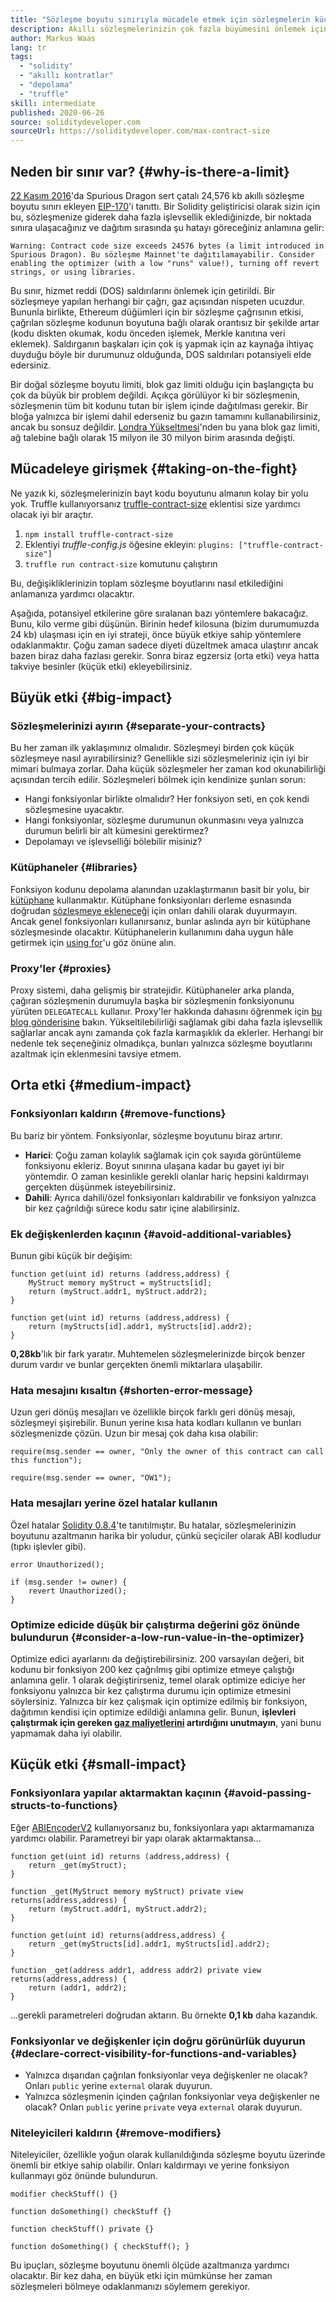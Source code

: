 ```yaml
---
title: "Sözleşme boyutu sınırıyla mücadele etmek için sözleşmelerin küçültülmesi"
description: Akıllı sözleşmelerinizin çok fazla büyümesini önlemek için ne yapabilirsiniz?
author: Markus Waas
lang: tr
tags:
  - "solidity"
  - "akıllı kontratlar"
  - "depolama"
  - "truffle"
skill: intermediate
published: 2020-06-26
source: soliditydeveloper.com
sourceUrl: https://soliditydeveloper.com/max-contract-size
---
```


## Neden bir sınır var? {#why-is-there-a-limit}

[22 Kasım 2016](https://blog.ethereum.org/2016/11/18/hard-fork-no-4-spurious-dragon/)'da Spurious Dragon sert çatalı 24,576 kb akıllı sözleşme boyutu sınırı ekleyen [EIP-170](https://eips.ethereum.org/EIPS/eip-170)'i tanıttı. Bir Solidity geliştiricisi olarak sizin için bu, sözleşmenize giderek daha fazla işlevsellik eklediğinizde, bir noktada sınıra ulaşacağınız ve dağıtım sırasında şu hatayı göreceğiniz anlamına gelir:

`Warning: Contract code size exceeds 24576 bytes (a limit introduced in Spurious Dragon). Bu sözleşme Mainnet'te dağıtılamayabilir. Consider enabling the optimizer (with a low "runs" value!), turning off revert strings, or using libraries.`

Bu sınır, hizmet reddi (DOS) saldırılarını önlemek için getirildi. Bir sözleşmeye yapılan herhangi bir çağrı, gaz açısından nispeten ucuzdur. Bununla birlikte, Ethereum düğümleri için bir sözleşme çağrısının etkisi, çağrılan sözleşme kodunun boyutuna bağlı olarak orantısız bir şekilde artar (kodu diskten okumak, kodu önceden işlemek, Merkle kanıtına veri eklemek). Saldırganın başkaları için çok iş yapmak için az kaynağa ihtiyaç duyduğu böyle bir durumunuz olduğunda, DOS saldırıları potansiyeli elde edersiniz.

Bir doğal sözleşme boyutu limiti, blok gaz limiti olduğu için başlangıçta bu çok da büyük bir problem değildi. Açıkça görülüyor ki bir sözleşmenin, sözleşmenin tüm bit kodunu tutan bir işlem içinde dağıtılması gerekir. Bir bloğa yalnızca bir işlemi dahil ederseniz bu gazın tamamını kullanabilirsiniz, ancak bu sonsuz değildir. [Londra Yükseltmesi](/history/#london)'nden bu yana blok gaz limiti, ağ talebine bağlı olarak 15 milyon ile 30 milyon birim arasında değişti.

## Mücadeleye girişmek {#taking-on-the-fight}

Ne yazık ki, sözleşmelerinizin bayt kodu boyutunu almanın kolay bir yolu yok. Truffle kullanıyorsanız [truffle-contract-size](https://github.com/IoBuilders/truffle-contract-size) eklentisi size yardımcı olacak iyi bir araçtır.

1. `npm install truffle-contract-size`
2. Eklentiyi _truffle-config.js_ öğesine ekleyin: `plugins: ["truffle-contract-size"]`
3. `truffle run contract-size` komutunu çalıştırın

Bu, değişikliklerinizin toplam sözleşme boyutlarını nasıl etkilediğini anlamanıza yardımcı olacaktır.

Aşağıda, potansiyel etkilerine göre sıralanan bazı yöntemlere bakacağız. Bunu, kilo verme gibi düşünün. Birinin hedef kilosuna (bizim durumumuzda 24 kb) ulaşması için en iyi strateji, önce büyük etkiye sahip yöntemlere odaklanmaktır. Çoğu zaman sadece diyeti düzeltmek amaca ulaştırır ancak bazen biraz daha fazlası gerekir. Sonra biraz egzersiz (orta etki) veya hatta takviye besinler (küçük etki) ekleyebilirsiniz.

## Büyük etki {#big-impact}

### Sözleşmelerinizi ayırın {#separate-your-contracts}

Bu her zaman ilk yaklaşımınız olmalıdır. Sözleşmeyi birden çok küçük sözleşmeye nasıl ayırabilirsiniz? Genellikle sizi sözleşmeleriniz için iyi bir mimari bulmaya zorlar. Daha küçük sözleşmeler her zaman kod okunabilirliği açısından tercih edilir. Sözleşmeleri bölmek için kendinize şunları sorun:

- Hangi fonksiyonlar birlikte olmalıdır? Her fonksiyon seti, en çok kendi sözleşmesine uyacaktır.
- Hangi fonksiyonlar, sözleşme durumunun okunmasını veya yalnızca durumun belirli bir alt kümesini gerektirmez?
- Depolamayı ve işlevselliği bölebilir misiniz?

### Kütüphaneler {#libraries}

Fonksiyon kodunu depolama alanından uzaklaştırmanın basit bir yolu, bir [kütüphane](https://solidity.readthedocs.io/en/v0.6.10/contracts.html#libraries) kullanmaktır. Kütüphane fonksiyonları derleme esnasında doğrudan [sözleşmeye ekleneceği](https://ethereum.stackexchange.com/questions/12975/are-internal-functions-in-libraries-not-covered-by-linking) için onları dahili olarak duyurmayın. Ancak genel fonksiyonları kullanırsanız, bunlar aslında ayrı bir kütüphane sözleşmesinde olacaktır. Kütüphanelerin kullanımını daha uygun hâle getirmek için [using for](https://solidity.readthedocs.io/en/v0.6.10/contracts.html#using-for)'u göz önüne alın.

### Proxy'ler {#proxies}

Proxy sistemi, daha gelişmiş bir stratejidir. Kütüphaneler arka planda, çağıran sözleşmenin durumuyla başka bir sözleşmenin fonksiyonunu yürüten `DELEGATECALL` kullanır. Proxy'ler hakkında dahasını öğrenmek için [bu blog gönderisine](https://hackernoon.com/how-to-make-smart-contracts-upgradable-2612e771d5a2) bakın. Yükseltilebilirliği sağlamak gibi daha fazla işlevsellik sağlarlar ancak aynı zamanda çok fazla karmaşıklık da eklerler. Herhangi bir nedenle tek seçeneğiniz olmadıkça, bunları yalnızca sözleşme boyutlarını azaltmak için eklenmesini tavsiye etmem.

## Orta etki {#medium-impact}

### Fonksiyonları kaldırın {#remove-functions}

Bu bariz bir yöntem. Fonksiyonlar, sözleşme boyutunu biraz artırır.

- **Harici**: Çoğu zaman kolaylık sağlamak için çok sayıda görüntüleme fonksiyonu ekleriz. Boyut sınırına ulaşana kadar bu gayet iyi bir yöntemdir. O zaman kesinlikle gerekli olanlar hariç hepsini kaldırmayı gerçekten düşünmek isteyebilirsiniz.
- **Dahili**: Ayrıca dahili/özel fonksiyonları kaldırabilir ve fonksiyon yalnızca bir kez çağrıldığı sürece kodu satır içine alabilirsiniz.

### Ek değişkenlerden kaçının {#avoid-additional-variables}

Bunun gibi küçük bir değişim:

```solidity
function get(uint id) returns (address,address) {
    MyStruct memory myStruct = myStructs[id];
    return (myStruct.addr1, myStruct.addr2);
}
```

```solidity
function get(uint id) returns (address,address) {
    return (myStructs[id].addr1, myStructs[id].addr2);
}
```

**0,28kb**'lık bir fark yaratır. Muhtemelen sözleşmelerinizde birçok benzer durum vardır ve bunlar gerçekten önemli miktarlara ulaşabilir.

### Hata mesajını kısaltın {#shorten-error-message}

Uzun geri dönüş mesajları ve özellikle birçok farklı geri dönüş mesajı, sözleşmeyi şişirebilir. Bunun yerine kısa hata kodları kullanın ve bunları sözleşmenizde çözün. Uzun bir mesaj çok daha kısa olabilir:

```solidity
require(msg.sender == owner, "Only the owner of this contract can call this function");

```

```solidity
require(msg.sender == owner, "OW1");
```

### Hata mesajları yerine özel hatalar kullanın

Özel hatalar [Solidity 0.8.4](https://blog.soliditylang.org/2021/04/21/custom-errors/)'te tanıtılmıştır. Bu hatalar, sözleşmelerinizin boyutunu azaltmanın harika bir yoludur, çünkü seçiciler olarak ABI kodludur (tıpkı işlevler gibi).

```solidity
error Unauthorized();

if (msg.sender != owner) {
    revert Unauthorized();
}
```

### Optimize edicide düşük bir çalıştırma değerini göz önünde bulundurun {#consider-a-low-run-value-in-the-optimizer}

Optimize edici ayarlarını da değiştirebilirsiniz. 200 varsayılan değeri, bit kodunu bir fonksiyon 200 kez çağrılmış gibi optimize etmeye çalıştığı anlamına gelir. 1 olarak değiştirirseniz, temel olarak optimize ediciye her fonksiyonu yalnızca bir kez çalıştırma durumu için optimize etmesini söylersiniz. Yalnızca bir kez çalışmak için optimize edilmiş bir fonksiyon, dağıtımın kendisi için optimize edildiği anlamına gelir. Bunun, **işlevleri çalıştırmak için gereken [gaz maliyetlerini](/developers/docs/gas/) artırdığını unutmayın**, yani bunu yapmamak daha iyi olabilir.

## Küçük etki {#small-impact}

### Fonksiyonlara yapılar aktarmaktan kaçının {#avoid-passing-structs-to-functions}

Eğer [ABIEncoderV2](https://solidity.readthedocs.io/en/v0.6.10/layout-of-source-files.html#abiencoderv2) kullanıyorsanız bu, fonksiyonlara yapı aktarmamanıza yardımcı olabilir. Parametreyi bir yapı olarak aktarmaktansa...

```solidity
function get(uint id) returns (address,address) {
    return _get(myStruct);
}

function _get(MyStruct memory myStruct) private view returns(address,address) {
    return (myStruct.addr1, myStruct.addr2);
}
```

```solidity
function get(uint id) returns(address,address) {
    return _get(myStructs[id].addr1, myStructs[id].addr2);
}

function _get(address addr1, address addr2) private view returns(address,address) {
    return (addr1, addr2);
}
```

...gerekli parametreleri doğrudan aktarın. Bu örnekte **0,1 kb** daha kazandık.

### Fonksiyonlar ve değişkenler için doğru görünürlük duyurun {#declare-correct-visibility-for-functions-and-variables}

- Yalnızca dışarıdan çağrılan fonksiyonlar veya değişkenler ne olacak? Onları `public` yerine `external` olarak duyurun.
- Yalnızca sözleşmenin içinden çağrılan fonksiyonlar veya değişkenler ne olacak? Onları `public` yerine `private` veya `external` olarak duyurun.

### Niteleyicileri kaldırın {#remove-modifiers}

Niteleyiciler, özellikle yoğun olarak kullanıldığında sözleşme boyutu üzerinde önemli bir etkiye sahip olabilir. Onları kaldırmayı ve yerine fonksiyon kullanmayı göz önünde bulundurun.

```solidity
modifier checkStuff() {}

function doSomething() checkStuff {}
```

```solidity
function checkStuff() private {}

function doSomething() { checkStuff(); }
```

Bu ipuçları, sözleşme boyutunu önemli ölçüde azaltmanıza yardımcı olacaktır. Bir kez daha, en büyük etki için mümkünse her zaman sözleşmeleri bölmeye odaklanmanızı söylemem gerekiyor.
